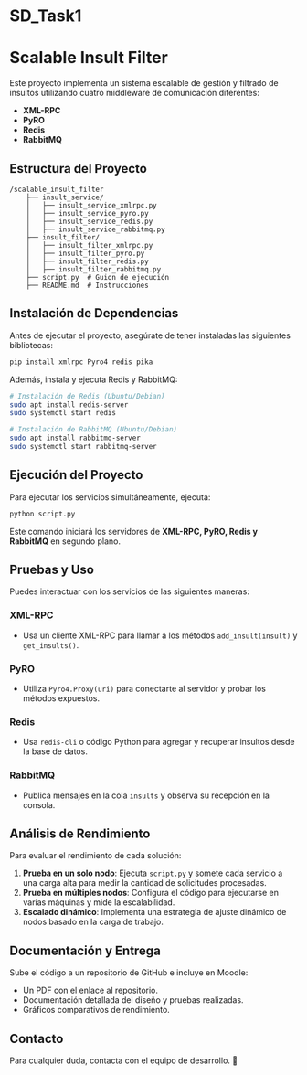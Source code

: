 # SD_Task1
# Scalable Insult Filter

Este proyecto implementa un sistema escalable de gestión y filtrado de insultos utilizando cuatro middleware de comunicación diferentes:

- **XML-RPC**
- **PyRO**
- **Redis**
- **RabbitMQ**

## Estructura del Proyecto
```
/scalable_insult_filter
    ├── insult_service/
    │   ├── insult_service_xmlrpc.py
    │   ├── insult_service_pyro.py
    │   ├── insult_service_redis.py
    │   ├── insult_service_rabbitmq.py
    ├── insult_filter/
    │   ├── insult_filter_xmlrpc.py
    │   ├── insult_filter_pyro.py
    │   ├── insult_filter_redis.py
    │   ├── insult_filter_rabbitmq.py
    ├── script.py  # Guion de ejecución
    ├── README.md  # Instrucciones
```

## Instalación de Dependencias
Antes de ejecutar el proyecto, asegúrate de tener instaladas las siguientes bibliotecas:

```bash
pip install xmlrpc Pyro4 redis pika
```

Además, instala y ejecuta Redis y RabbitMQ:

```bash
# Instalación de Redis (Ubuntu/Debian)
sudo apt install redis-server
sudo systemctl start redis

# Instalación de RabbitMQ (Ubuntu/Debian)
sudo apt install rabbitmq-server
sudo systemctl start rabbitmq-server
```

## Ejecución del Proyecto
Para ejecutar los servicios simultáneamente, ejecuta:

```bash
python script.py
```

Este comando iniciará los servidores de **XML-RPC, PyRO, Redis y RabbitMQ** en segundo plano.

## Pruebas y Uso
Puedes interactuar con los servicios de las siguientes maneras:

### **XML-RPC**
- Usa un cliente XML-RPC para llamar a los métodos `add_insult(insult)` y `get_insults()`.

### **PyRO**
- Utiliza `Pyro4.Proxy(uri)` para conectarte al servidor y probar los métodos expuestos.

### **Redis**
- Usa `redis-cli` o código Python para agregar y recuperar insultos desde la base de datos.

### **RabbitMQ**
- Publica mensajes en la cola `insults` y observa su recepción en la consola.

## Análisis de Rendimiento
Para evaluar el rendimiento de cada solución:
1. **Prueba en un solo nodo**: Ejecuta `script.py` y somete cada servicio a una carga alta para medir la cantidad de solicitudes procesadas.
2. **Prueba en múltiples nodos**: Configura el código para ejecutarse en varias máquinas y mide la escalabilidad.
3. **Escalado dinámico**: Implementa una estrategia de ajuste dinámico de nodos basado en la carga de trabajo.

## Documentación y Entrega
Sube el código a un repositorio de GitHub e incluye en Moodle:
- Un PDF con el enlace al repositorio.
- Documentación detallada del diseño y pruebas realizadas.
- Gráficos comparativos de rendimiento.

## Contacto
Para cualquier duda, contacta con el equipo de desarrollo. 🚀

